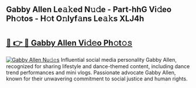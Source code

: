 ## Gabby Allen Le𝚊𝚔ed N𝚞𝚍e - Part-hhG Vi𝚍eo Ph𝚘tos - H𝚘t O𝚗lyf𝚊ns Le𝚊𝚔s XLJ4h

# <h2><a href="http://hffc9n.feru.top/?c=Gabby+Allen">🔗 👉 🔴 Gabby Allen Vi𝚍𝚎o Ph𝚘t𝚘𝚜</a></h2>

[![Gabby Allen Nu𝚍𝚎s](https://i.imgur.com/0TWrTi3.gif)](http://hffc9n.feru.top/?c=Gabby+Allen)
Influential social media personality Gabby Allen, recognized for sharing lifestyle and dance-themed content, including dance trend performances and mini vlogs. Passionate advocate Gabby Allen, known for their unwavering commitment to social justice and human rights. 
